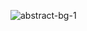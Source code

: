 
![abstract-bg-1](https://github.com/webfl/n-repo/assets/95592829/f78b3541-189e-4dbc-a71d-8bd2bd39589a)




